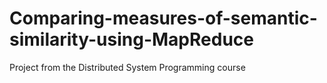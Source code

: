 # Comparing-measures-of-semantic-similarity-using-MapReduce
Project from the Distributed System Programming course

